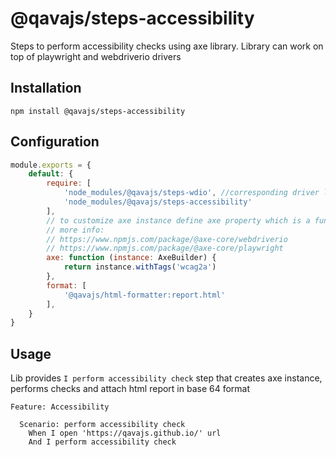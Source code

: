 # @qavajs/steps-accessibility
Steps to perform accessibility checks using axe library.
Library can work on top of playwright and webdriverio drivers

## Installation
`npm install @qavajs/steps-accessibility`

## Configuration
```javascript
module.exports = {
    default: {
        require: [
            'node_modules/@qavajs/steps-wdio', //corresponding driver library should be imported first
            'node_modules/@qavajs/steps-accessibility'
        ],
        // to customize axe instance define axe property which is a function that accepts AxeBuilder instance
        // more info: 
        // https://www.npmjs.com/package/@axe-core/webdriverio
        // https://www.npmjs.com/package/@axe-core/playwright
        axe: function (instance: AxeBuilder) {
            return instance.withTags('wcag2a')
        },
        format: [
            '@qavajs/html-formatter:report.html'
        ],
    }
}
```

## Usage
Lib provides `I perform accessibility check` step that creates axe instance, performs checks and attach html report in base 64 format

```gherkin
Feature: Accessibility

  Scenario: perform accessibility check
    When I open 'https://qavajs.github.io/' url
    And I perform accessibility check
```
